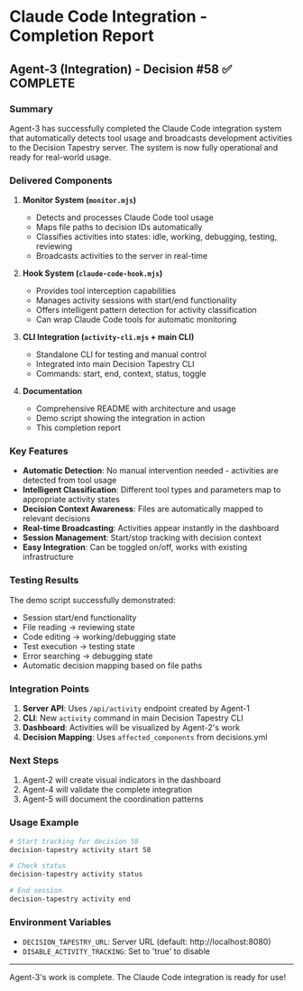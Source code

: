 # Claude Code Integration - Completion Report

## Agent-3 (Integration) - Decision #58 ✅ COMPLETE

### Summary

Agent-3 has successfully completed the Claude Code integration system that automatically detects tool usage and broadcasts development activities to the Decision Tapestry server. The system is now fully operational and ready for real-world usage.

### Delivered Components

1. **Monitor System (`monitor.mjs`)**
   - Detects and processes Claude Code tool usage
   - Maps file paths to decision IDs automatically
   - Classifies activities into states: idle, working, debugging, testing, reviewing
   - Broadcasts activities to the server in real-time

2. **Hook System (`claude-code-hook.mjs`)**
   - Provides tool interception capabilities
   - Manages activity sessions with start/end functionality
   - Offers intelligent pattern detection for activity classification
   - Can wrap Claude Code tools for automatic monitoring

3. **CLI Integration (`activity-cli.mjs` + main CLI)**
   - Standalone CLI for testing and manual control
   - Integrated into main Decision Tapestry CLI
   - Commands: start, end, context, status, toggle

4. **Documentation**
   - Comprehensive README with architecture and usage
   - Demo script showing the integration in action
   - This completion report

### Key Features

- **Automatic Detection**: No manual intervention needed - activities are detected from tool usage
- **Intelligent Classification**: Different tool types and parameters map to appropriate activity states
- **Decision Context Awareness**: Files are automatically mapped to relevant decisions
- **Real-time Broadcasting**: Activities appear instantly in the dashboard
- **Session Management**: Start/stop tracking with decision context
- **Easy Integration**: Can be toggled on/off, works with existing infrastructure

### Testing Results

The demo script successfully demonstrated:
- Session start/end functionality
- File reading → reviewing state
- Code editing → working/debugging state  
- Test execution → testing state
- Error searching → debugging state
- Automatic decision mapping based on file paths

### Integration Points

1. **Server API**: Uses `/api/activity` endpoint created by Agent-1
2. **CLI**: New `activity` command in main Decision Tapestry CLI
3. **Dashboard**: Activities will be visualized by Agent-2's work
4. **Decision Mapping**: Uses `affected_components` from decisions.yml

### Next Steps

1. Agent-2 will create visual indicators in the dashboard
2. Agent-4 will validate the complete integration
3. Agent-5 will document the coordination patterns

### Usage Example

```bash
# Start tracking for decision 58
decision-tapestry activity start 58

# Check status
decision-tapestry activity status

# End session
decision-tapestry activity end
```

### Environment Variables

- `DECISION_TAPESTRY_URL`: Server URL (default: http://localhost:8080)
- `DISABLE_ACTIVITY_TRACKING`: Set to 'true' to disable

---

Agent-3's work is complete. The Claude Code integration is ready for use!